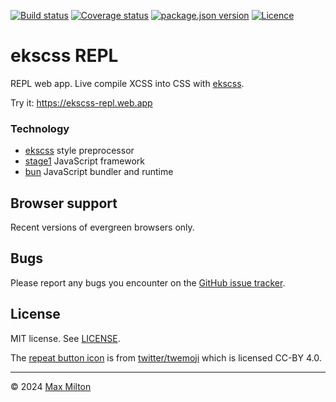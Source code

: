 [![Build status](https://img.shields.io/github/actions/workflow/status/maxmilton/ekscss-repl/ci.yml?branch=master)](https://github.com/maxmilton/ekscss-repl/actions)
[![Coverage status](https://img.shields.io/codeclimate/coverage/MaxMilton/ekscss-repl)](https://codeclimate.com/github/MaxMilton/ekscss-repl)
[![package.json version](https://img.shields.io/github/package-json/v/maxmilton/ekscss-repl)](https://github.com/maxmilton/ekscss-repl/blob/master/package.json)
[![Licence](https://img.shields.io/github/license/maxmilton/ekscss-repl.svg)](https://github.com/maxmilton/ekscss-repl/blob/master/LICENSE)

# ekscss REPL

REPL web app. Live compile XCSS into CSS with [ekscss](https://github.com/maxmilton/ekscss).

Try it: <https://ekscss-repl.web.app>

### Technology

- [ekscss](https://github.com/maxmilton/ekscss) style preprocessor
- [stage1](https://github.com/maxmilton/stage1) JavaScript framework
- [bun](https://github.com/oven-sh/bun) JavaScript bundler and runtime

## Browser support

Recent versions of evergreen browsers only.

## Bugs

Please report any bugs you encounter on the [GitHub issue tracker](https://github.com/maxmilton/ekscss-repl/issues).

## License

MIT license. See [LICENSE](https://github.com/maxmilton/ekscss-repl/blob/master/LICENSE).

The [repeat button icon](https://github.com/twitter/twemoji/blob/master/assets/svg/1f501.svg) is from [twitter/twemoji](https://github.com/twitter/twemoji) which is licensed CC-BY 4.0.

---

© 2024 [Max Milton](https://maxmilton.com)
